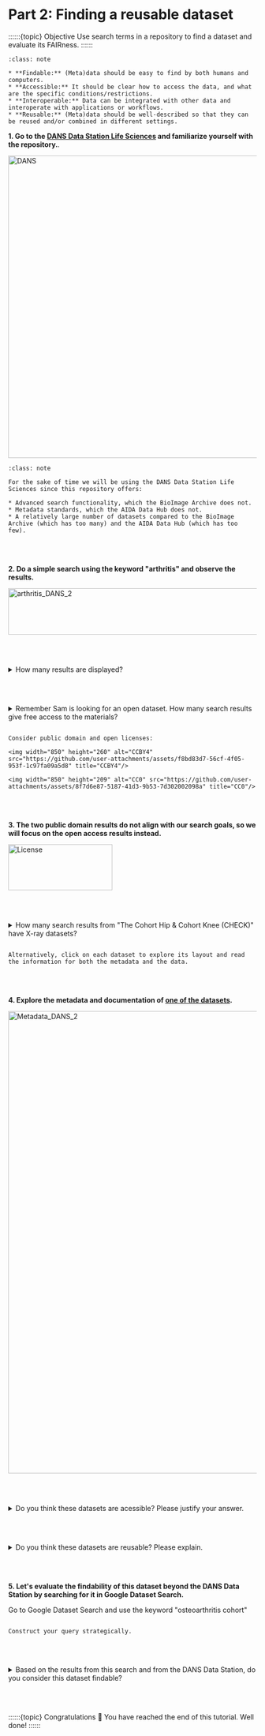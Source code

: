 # Part 2: Finding a reusable dataset

::::::{topic} Objective
Use search terms in a repository to find a dataset and evaluate its FAIRness. 
::::::

```{admonition} Remmenber the FAIR principles from the introduction: 
:class: note

* **Findable:** (Meta)data should be easy to find by both humans and computers.
* **Accessible:** It should be clear how to access the data, and what are the specific conditions/restrictions. 
* **Interoperable:** Data can be integrated with other data and interoperate with applications or workflows. 
* **Reusable:** (Meta)data should be well-described so that they can be reused and/or combined in different settings.

```

**1. Go to the [DANS Data Station Life Sciences](https://lifesciences.datastations.nl/) and familiarize yourself with the repository.**.


<img width="1067" height="613" alt="DANS" src="https://github.com/user-attachments/assets/f44aab52-bbad-468a-8f9c-f1abe51a3c01" title="Info about DANS Data Station Life Sciences in FAIRsharing"/>

```{admonition} DANS Data Station Life Sciences
:class: note

For the sake of time we will be using the DANS Data Station Life Sciences since this repository offers:

* Advanced search functionality, which the BioImage Archive does not.
* Metadata standards, which the AIDA Data Hub does not.
* A relatively large number of datasets compared to the BioImage Archive (which has too many) and the AIDA Data Hub (which has too few).
```

<br></br>

**2. Do a simple search using the keyword "arthritis" and observe the results.**

<img width="553" height="94" alt="arthritis_DANS_2" src="https://github.com/user-attachments/assets/d62a4db7-6e6f-4ce1-89d2-01a56dc98b1f" title="Keyword search"/>

<br></br>

<details>
<summary>How many results are displayed?</summary>

```
Around 73.
```
</details>

<br></br>

<details>
<summary>Remember Sam is looking for an open dataset. How many search results give free access to the materials?</summary>

```
Around 10.
```
</details>


````{hint} In the left sidebar, check under License

Consider public domain and open licenses:

<img width="850" height="260" alt="CCBY4" src="https://github.com/user-attachments/assets/f8bd83d7-56cf-4f05-953f-1c97fa09a5d8" title="CCBY4"/>

<img width="850" height="209" alt="CC0" src="https://github.com/user-attachments/assets/8f7d6e87-5187-41d3-9b53-7d302002098a" title="CC0"/>

````

<br></br>

**3. The two public domain results do not align with our search goals, so we will focus on the open access results instead.**

<img width="211" height="93" alt="License" src="https://github.com/user-attachments/assets/e1a70825-65c7-4ee2-84bc-0ecc378f3daa" title="Select Open License"/>

<br></br>

<details>
<summary>How many search results from "The Cohort Hip & Cohort Knee (CHECK)" have X-ray datasets?</summary>

```
3 or 4. 
```
</details>


````{hint} In the left sidebar, check the keywords.

Alternatively, click on each dataset to explore its layout and read the information for both the metadata and the data.

````

<br></br>

**4. Explore the metadata and documentation of [one of the datasets](https://lifesciences.datastations.nl/dataset.xhtml?persistentId=doi:10.17026/DANS-XU3-GCAT).**

<img width="968" height="937" alt="Metadata_DANS_2" src="https://github.com/user-attachments/assets/f8e4eaec-37d6-4966-9a79-81ea78f25a8e" title="Screenshot of the Metadata"/>

<br></br>

<details>
<summary>Do you think these datasets are acessible? Please justify your answer.</summary>

```
Yes, it is clear how to access both the data and metadata, and the record includes usage conditions. 
```
</details>

<br></br>

<details>
<summary>Do you think these datasets are reusable? Please explain.</summary>

```
Records include documentation, metadata, and study descriptions detailing how the data was created, which should enable reuse by others. 
```

</details>

<br></br>

**5. Let's evaluate the findability of this dataset beyond the DANS Data Station by searching for it in Google Dataset Search.**

Go to Google Dataset Search and use the keyword "osteoarthritis cohort"

````{hint} You can use other combination of keywords and refine your search.

Construct your query strategically.

````

<br></br>

<details>
<summary>Based on the results from this search and from the DANS Data Station, do you consider this dataset findable?</summary>

```
Yes, the data is easy to find. 
```
</details>

<br></br>

::::::{topic} Congratulations 🎉
You have reached the end of this tutorial. Well done! 
::::::

<br></br>
